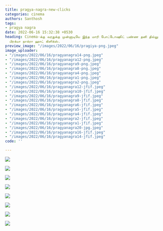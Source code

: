 ```yaml
---
title: pragya-nagra-new-clicks
categories: cinema
authors: Santhosh
tags:
- pragya nagra
date: 2022-06-16 15:32:38 +0530
heading: Cinema-க்கு வரதுக்கு முன்னாடியே இந்த மாரி போட்டோஷூட் பண்ண தனி தில்லு வேணும்!
  பிரக்யா நாக்ரா ஹாட் கிளிக்ஸ்.
preview_image: "/images/2022/06/16/pragiya-png.jpeg"
image_uploader:
- "/images/2022/06/16/pragyanagra14-png.jpeg"
- "/images/2022/06/16/pragyanagra12-png.jpeg"
- "/images/2022/06/16/pragyanagra9-png.jpeg"
- "/images/2022/06/16/pragyanagra8-png.jpeg"
- "/images/2022/06/16/pragyanagra4-png.jpeg"
- "/images/2022/06/16/pragyanagra1-png.jpeg"
- "/images/2022/06/16/pragyanagra2-png.jpeg"
- "/images/2022/06/16/pragyanagra12-jfif.jpeg"
- "/images/2022/06/16/pragyanagra10-jfif.jpeg"
- "/images/2022/06/16/pragyanagra9-jfif.jpeg"
- "/images/2022/06/16/pragyanagra8-jfif.jpeg"
- "/images/2022/06/16/pragyanagra6-jfif.jpeg"
- "/images/2022/06/16/pragyanagra5-jfif.jpeg"
- "/images/2022/06/16/pragyanagra4-jfif.jpeg"
- "/images/2022/06/16/pragyanagra2-jfif.jpeg"
- "/images/2022/06/16/pragyanagra1-jfif.jpeg"
- "/images/2022/06/16/pragyanagra20-jpg.jpeg"
- "/images/2022/06/16/pragyanagra16-jfif.jpeg"
- "/images/2022/06/16/pragyanagra14-jfif.jpeg"
code: ''

---
```

![](/images/2022/06/16/pragyanagra12-png.jpeg)

![](/images/2022/06/16/pragyanagra1-png.jpeg)

![](/images/2022/06/16/pragyanagra9-png.jpeg)

![](/images/2022/06/16/pragyanagra2-png.jpeg)

![](/images/2022/06/16/pragyanagra8-png.jpeg)

![](/images/2022/06/16/pragyanagra4-png.jpeg)

![](/images/2022/06/16/pragyanagra14-png.jpeg)

![](/images/2022/06/16/pragyanagra20-jpg.jpeg)
